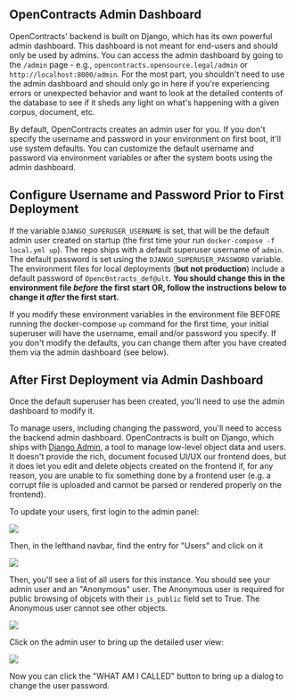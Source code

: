 ## OpenContracts Admin Dashboard

OpenContracts' backend is built on Django, which has its own powerful admin dashboard. This dashboard is not meant for end-users
and should only be used by admins. You can access the admin dashboard by going to the `/admin` page - e.g.,
`opencontracts.opensource.legal/admin` or `http://localhost:8000/admin`. For the most part, you shouldn't need to use
the admin dashboard and should only go in here if you're experiencing errors or unexpected behavior and
want to look at the detailed contents of the database to see if it sheds any light on what's happening with a given
corpus, document, etc.

By default, OpenContracts creates an admin user for you. If you don't specify the username and password
in your environment on first boot, it'll use system defaults. You can customize the default
username and password via environment variables or after the system boots using the admin dashboard.

## Configure Username and Password Prior to First Deployment

If the variable `DJANGO_SUPERUSER_USERNAME` is set, that will be the default admin user created on startup (the first
time your run `docker-compose -f local.yml up`). The repo ships with a default superuser username of `admin`.
The default password is set using the `DJANGO_SUPERUSER_PASSWORD` variable. The environment files for local deployments
(**but not production**) include a default password of `Openc0ntracts_def@ult`. **You should change this in the
environment file *before* the first start OR, follow the instructions below to change it *after* the first start.**

If you modify these environment variables in the environment file BEFORE running the docker-compose `up` command
for the first time, your initial superuser will have the username, email and/or password you specify. If you don't
modify the defaults, you can change them after you have created them via the admin dashboard (see below).

## After First Deployment via Admin Dashboard

Once the default superuser has been created, you'll need to use the admin dashboard to modify it.

To manage users, including changing the password, you'll need to access the backend admin dashboard. OpenContracts
is built on Django, which ships with [Django Admin](https://docs.djangoproject.com/en/4.0/ref/contrib/admin/), a tool
to manage low-level object data and users. It doesn't provide the rich, document focused UI/UX our frontend does, but
it does let you edit and delete objects created on the frontend if, for any reason, you are unable to fix something
done by a frontend user (e.g. a corrupt file is uploaded and cannot be parsed or rendered properly on the frontend).

To update your users, first login to the admin panel:

![](../assets/images/screenshots/Admin_Login_Screen.png)

Then, in the lefthand navbar, find the entry for "Users" and click on it

![](../assets/images/screenshots/Main_Admin_Page.png)

Then, you'll see a list of all users for this instance. You should see your admin user
and an "Anonymous" user. The Anonymous user is required for public browsing of objcets with their `is_public` field set
to True. The Anonymous user cannot see other objects.

![](../assets/images/screenshots/User_List_on_First_Login.png)

Click on the admin user to bring up the detailed user view:

![](../assets/images/screenshots/Admin_User_Details_Page.png)

Now you can click the "WHAT AM I CALLED" button to bring up a dialog to change the user password.
